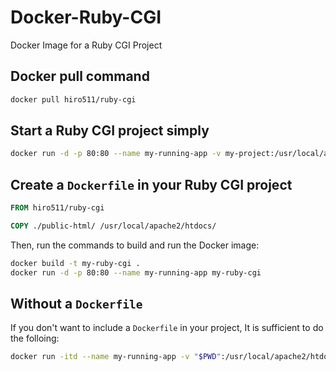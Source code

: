 # Docker-Ruby-CGI
Docker Image for a Ruby CGI Project

## Docker pull command
```bash
docker pull hiro511/ruby-cgi
```

## Start a Ruby CGI project simply
```bash
docker run -d -p 80:80 --name my-running-app -v my-project:/usr/local/apache2/htdocs hiro511/ruby-cgi
```


## Create a `Dockerfile` in your Ruby CGI project

```dockerfile
FROM hiro511/ruby-cgi

COPY ./public-html/ /usr/local/apache2/htdocs/

```
Then, run the commands to build and run the Docker image:

```bash
docker build -t my-ruby-cgi .
docker run -d -p 80:80 --name my-running-app my-ruby-cgi

```

## Without a `Dockerfile`
If you don't want to include a `Dockerfile` in your project, It is sufficient to do the folloing:

```bash
docker run -itd --name my-running-app -v "$PWD":/usr/local/apache2/htdocs/ hiro511/ruby-cgi:latest

```
